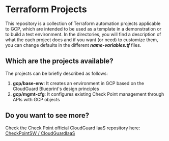 # Terraform Projects
This repository is a collection of Terraform automation projects applicable to GCP, which are intended to be used as a template in a demonstration or to build a test environment.  In the directories, you will find a description of what the each project does and if you want (or need) to customize them, you can change defaults in the different __*name-variables.tf*__ files. 

## Which are the projects available?
The projects can be briefly described as follows:
1. **gcp/base-env**: It creates an environment in GCP based on the CloudGuard Blueprint's design principles
2. **gcp/mgmt-cfg**: It configures existing Check Point management through APIs with GCP objects

## Do you want to see more? 
Check the Check Point official CloudGuard IaaS repository here: [CheckPointSW / CloudGuardIaaS](https://github.com/CheckPointSW/CloudGuardIaaS)
